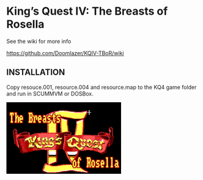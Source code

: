 # King’s Quest IV: The Breasts of Rosella

See the wiki for more info

https://github.com/Doomlazer/KQIV-TBoR/wiki

## INSTALLATION

Copy resouce.001, resource.004 and resource.map to the KQ4 game folder and run in SCUMMVM or DOSBox.

<img src="titlecard.png" alt="The Breasts of Rosella intro screen" width="300">

